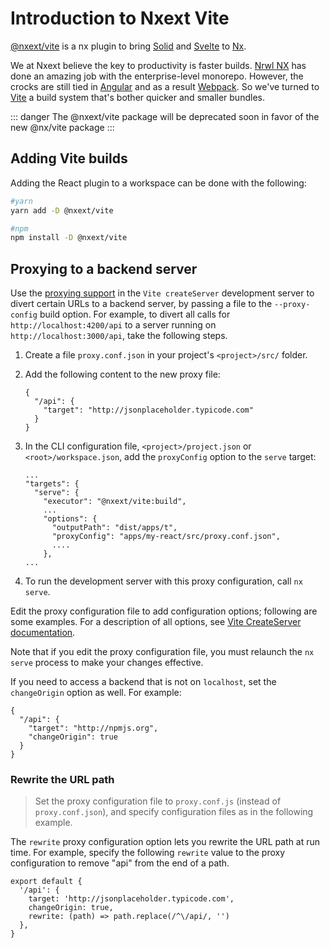 # Introduction to Nxext Vite

[@nxext/vite](https://github.com/nxext/nx-extensions/tree/main/packages/vite) is a nx plugin to bring [Solid](https://solid.dev/) and [Svelte](https://svelte.dev/) to [Nx](https://nx.dev/).

We at Nxext believe the key to productivity is faster builds. [Nrwl NX](https://nx.dev) has done an amazing job with the enterprise-level monorepo. However, the crocks are still tied in [Angular](https://angular.io) and as a result [Webpack](https://webpack.js.org/). So we've turned to [Vite](https://vitejs.dev/) a build system that's bother quicker and smaller bundles.

::: danger
The @nxext/vite package will be deprecated soon in favor of the new @nx/vite package
:::

## Adding Vite builds

Adding the React plugin to a workspace can be done with the following:

```bash
#yarn
yarn add -D @nxext/vite
```

```bash
#npm
npm install -D @nxext/vite
```

## Proxying to a backend server

Use the [proxying support](https://vitejs.dev/config/#server-proxy) in the `Vite createServer` development server to divert certain URLs to a backend server, by passing a file to the `--proxy-config` build option.
For example, to divert all calls for `http://localhost:4200/api` to a server running on `http://localhost:3000/api`, take the following steps.

1. Create a file `proxy.conf.json` in your project's `<project>/src/` folder.

1. Add the following content to the new proxy file:

   ```
   {
     "/api": {
       "target": "http://jsonplaceholder.typicode.com"
     }
   }
   ```

1. In the CLI configuration file, `<project>/project.json` or `<root>/workspace.json`, add the `proxyConfig` option to the `serve` target:

   ```
   ...
   "targets": {
     "serve": {
       "executor": "@nxext/vite:build",
       ...
       "options": {
         "outputPath": "dist/apps/t",
         "proxyConfig": "apps/my-react/src/proxy.conf.json",
         ....
       },
   ...
   ```

1. To run the development server with this proxy configuration, call `nx serve`.

Edit the proxy configuration file to add configuration options; following are some examples.
For a description of all options, see [Vite CreateServer documentation](https://vitejs.dev/config/#server-proxy).

Note that if you edit the proxy configuration file, you must relaunch the `nx serve` process to make your changes effective.

If you need to access a backend that is not on `localhost`, set the `changeOrigin` option as well. For example:

```
{
  "/api": {
    "target": "http://npmjs.org",
    "changeOrigin": true
  }
}
```

### Rewrite the URL path

> Set the proxy configuration file to `proxy.conf.js` (instead of `proxy.conf.json`), and specify configuration files as in the following example.

The `rewrite` proxy configuration option lets you rewrite the URL path at run time.
For example, specify the following `rewrite` value to the proxy configuration to remove "api" from the end of a path.

```
export default {
  '/api': {
    target: 'http://jsonplaceholder.typicode.com',
    changeOrigin: true,
    rewrite: (path) => path.replace(/^\/api/, '')
  },
}
```
